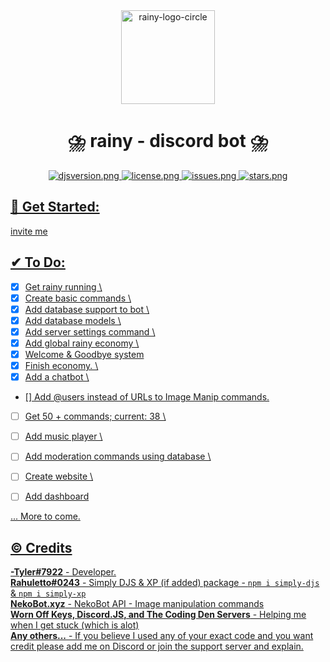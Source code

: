 <div align=center >
<a href="# Get Started"><img src="https://i.ibb.co/6J6fjDX/rainy-logo-circle.png" alt="rainy-logo-circle" height="150px" width="150px" ></a>
</div>
<h1 align=center >⛈️ rainy - discord bot ⛈️ </h1>

<div align=center >
  <a href="https://github.com/discordjs">
    <img src="https://img.shields.io/badge/discord.js-v13.3.1-blue.svg?logo=npm" alt="djsversion.png">
  </a>

  <a href="https://github.com/itstylerrr/rainy/blob/LICENSE.md">
    <img src="https://img.shields.io/github/license/itstylerrr/rainy" alt="license.png">
  </a>
  
  <a href="#">
  <img src="https://img.shields.io/github/issues/itstylerrr/rainy" alt="issues.png"
  </a>
  
  <a href="https://github.com/itstylerrr/rainy">
  <img src="https://img.shields.io/github/stars/itstylerrr/rainy" alt="stars.png"
  </a>

</div>
    
## 👋 Get Started:
    
invite me

## ✔ To Do:

 - [x] Get rainy running \
 - [x] Create basic commands \
 - [x] Add database support to bot \
 - [x] Add database models \
 - [x] Add server settings command \
 - [x] Add global rainy economy \
 - [x] Welcome & Goodbye system
 - [x] Finish economy. \
 - [x] Add a chatbot \
 - [] Add @users instead of URLs to Image Manip commands.
 - [ ] Get 50 + commands; current: 38 \
 - [ ] Add music player \
 - [ ] Add moderation commands using database \
 - [ ] Create website \
 - [ ] Add dashboard

    
... More to come.

## ©️ Credits

**-Tyler#7922** - Developer. \
**Rahuletto#0243** - Simply DJS & XP (if added) package - ```npm i simply-djs``` & ```npm i simply-xp``` \
**NekoBot.xyz** - NekoBot API - Image manipulation commands \
**Worn Off Keys, Discord.JS, and The Coding Den Servers** - Helping me when I get stuck (which is alot) \
**Any others...** - If you believe I used any of your exact code and you want credit please add me on Discord or join the support server and explain.
